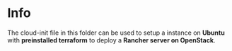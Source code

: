 # Info
The cloud-init file in this folder can be used to setup a instance on **Ubuntu** with **preinstalled terraform** to deploy a **Rancher server on OpenStack**.
